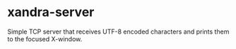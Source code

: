 # xandra-server

Simple TCP server that receives UTF-8 encoded characters and prints them to the
focused X-window.
